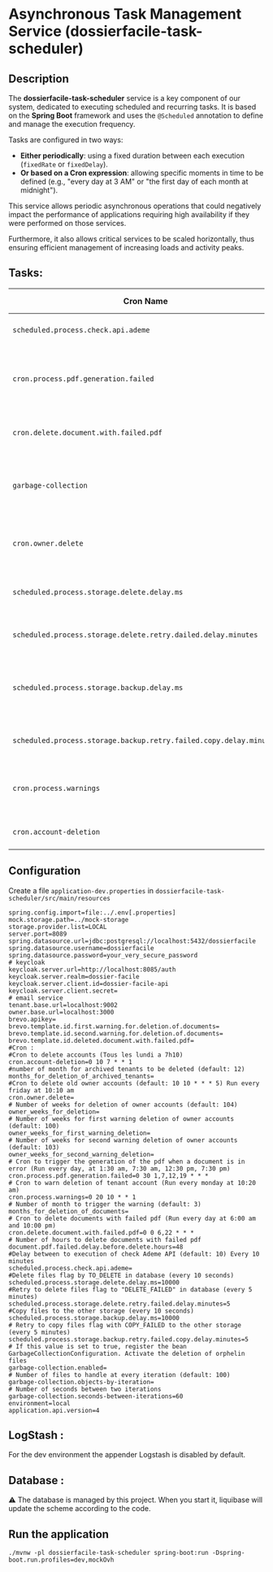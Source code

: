 # Asynchronous Task Management Service (dossierfacile-task-scheduler)

## Description

The **dossierfacile-task-scheduler** service is a key component of our system, dedicated to executing scheduled and
recurring tasks. It is based on the **Spring Boot** framework and uses the `@Scheduled` annotation to define and manage
the execution frequency.

Tasks are configured in two ways:

- **Either periodically**: using a fixed duration between each execution (`fixedRate` or `fixedDelay`).
- **Or based on a Cron expression**: allowing specific moments in time to be defined (e.g., "every day at 3 AM" or "the
  first day of each month at midnight").

This service allows periodic asynchronous operations that could negatively impact the performance of applications
requiring high availability if they were performed on those services.

Furthermore, it also allows critical services to be scaled horizontally, thus ensuring efficient management of
increasing loads and activity peaks.

## Tasks:

| Cron Name                                                          | Cron Description                                                                                                                                                                                                                                                                                                                                                         | Execution Frequency                              | Entry point                                            |
|--------------------------------------------------------------------|--------------------------------------------------------------------------------------------------------------------------------------------------------------------------------------------------------------------------------------------------------------------------------------------------------------------------------------------------------------------------|--------------------------------------------------|--------------------------------------------------------|
| `scheduled.process.check.api.ademe`                                | Check the availability of the ADEME API. Property : `scheduled.process.check.api.ademe`control the execution delay in minutes.                                                                                                                                                                                                                                           | Every 10 minutes                                 | `CheckAdemeApiTask.checkAdemeApi`                      |
| `cron.process.pdf.generation.failed`                               | This task will check the documents where the PDF failed to be generated and try again (200 documents at a time)                                                                                                                                                                                                                                                          | Every day at 1:30 AM, 7:30 AM, 12:30 PM, 7:30 PM | `DocumentTask.reLaunchFailedPDFGeneration`             |
| `cron.delete.document.with.failed.pdf`                             | Delete the documents where PDF are broken, Scan the error documents and remove after some time (`document.pdf.failed.delay.before.delete.hours`). After a deletion it will send an email to the tenant                                                                                                                                                                   | Every day at 6:00 AM and 10:00 PM                | `DocumentTask.deleteDocumentWithFailedPdfGeneration`   |
| `garbage-collection`                                               | Deletion of orphaned files, files without link inside the database. The process is managed by configuration that is enabled only when `garbage-collection.enabled=true`. It's possible to control the number of files by iteration : `garbage-collection.objects-by-iteration` and the delay of execution `garbage-collection.seconds-between-iterations`                | Every minute                                     | `GarbageCollectionTask.cleanGarbage`                   |
| `cron.owner.delete`                                                | If the first period of activity is reached `owner_weeks_for_first_warning_deletion` send a first warning to the owner by email. After `owner_weeks_for_second_warning_deletion` send a second warning. After `owner_weeks_for_deletion` delete the account and send an email.                                                                                            | Every Friday at 10:10 AM                         | `OwnerWarningTask.accountWarningsForDocumentDeletion`  |
| `scheduled.process.storage.delete.delay.ms`                        | Delete the files flag as "TO_DELETE" from the api. If the delete failed, the flag "DELETE_FAILED" is added to perform a retry. property `scheduled.process.storage.delete.delay.ms` control the execution delay in MS                                                                                                                                                    | Every 10 secondes                                | `DeleteFilesTask.deleteFileInProviderTask`             |
| `scheduled.process.storage.delete.retry.dailed.delay.minutes`      | Delete the files flag as "DELETE_FAILED" from the delete task. Property `scheduled.process.storage.delete.retry.dailed.delay.minutes` control the execution delay in minutes                                                                                                                                                                                             | Every 5 minutes                                  | `DeleteFilesTask.retryDeleteFileInProviderTask`        |
| `scheduled.process.storage.backup.delay.ms`                        | Copy the files to the other storage. When a file is uploaded it will go to only one storage, so this task ensure the duplication of all the files. To prevent any overload of the object storage a limit of 100 files is set. If an error occurred a flag "COPY_FAILED" is added. Property `scheduled.process.storage.backup.delay.ms` control the execution delay in MS | Every 10 seconds                                 | `BackupFilesTask.scheduleBackupTask`                   |
| `scheduled.process.storage.backup.retry.failed.copy.delay.minutes` | Copy the files flag as COPY_FAILED to the other storage. The same 100 files limit is present. Property `scheduled.process.storage.backup.retry.failed.copy.delay.minutes` control the execution delay in minutes                                                                                                                                                         | Every 5 minutes                                  | `BackupFilesTask.retryFailedCopy`                      |
| `cron.process.warnings`                                            | Delete the documents of a tenant if the account is inactive. After a period of `months_for_deletion_of_documents` (month) 2 email notifications are sent. After those 2 warnings the documents are deleted and the account archived. An other email is sent to inform the tenant.                                                                                        | Every Monday at 10:20 AM                         | `TenantWarningTask.accountWarningsForDocumentDeletion` |
| `cron.account-deletion`                                            | Delete the tenant account after a period `months_for_deletion_of_archived_tenants` month of inactivity when the account is archived                                                                                                                                                                                                                                      | Every Monday at 7:10 AM                          | `TenantDeletionTask.deleteOldAccounts`                 |

## Configuration

Create a file `application-dev.properties` in `dossierfacile-task-scheduler/src/main/resources`

```properties
spring.config.import=file:../.env[.properties]
mock.storage.path=../mock-storage
storage.provider.list=LOCAL
server.port=8089
spring.datasource.url=jdbc:postgresql://localhost:5432/dossierfacile
spring.datasource.username=dossierfacile
spring.datasource.password=your_very_secure_password
# keycloak
keycloak.server.url=http://localhost:8085/auth
keycloak.server.realm=dossier-facile
keycloak.server.client.id=dossier-facile-api
keycloak.server.client.secret=
# email service
tenant.base.url=localhost:9002
owner.base.url=localhost:3000
brevo.apikey=
brevo.template.id.first.warning.for.deletion.of.documents=
brevo.template.id.second.warning.for.deletion.of.documents=
brevo.template.id.deleted.document.with.failed.pdf=
#Cron :
#Cron to delete accounts (Tous les lundi a 7h10)
cron.account-deletion=0 10 7 * * 1
#number of month for archived tenants to be deleted (default: 12)
months_for_deletion_of_archived_tenants=
#Cron to delete old owner accounts (default: 10 10 * * * 5) Run every friday at 10:10 am
cron.owner.delete=
# Number of weeks for deletion of owner accounts (default: 104)
owner_weeks_for_deletion=
# Number of weeks for first warning deletion of owner accounts (default: 100)
owner_weeks_for_first_warning_deletion=
# Number of weeks for second warning deletion of owner accounts (default: 103)
owner_weeks_for_second_warning_deletion=
# Cron to trigger the generation of the pdf when a document is in error (Run every day, at 1:30 am, 7:30 am, 12:30 pm, 7:30 pm)
cron.process.pdf.generation.failed=0 30 1,7,12,19 * * *
# Cron to warn deletion of tenant account (Run every monday at 10:20 am)
cron.process.warnings=0 20 10 * * 1
# Number of month to trigger the warning (default: 3)
months_for_deletion_of_documents=
# Cron to delete documents with failed pdf (Run every day at 6:00 am and 10:00 pm)
cron.delete.document.with.failed.pdf=0 0 6,22 * * *
# Number of hours to delete documents with failed pdf
document.pdf.failed.delay.before.delete.hours=48
#Delay between to execution of check Ademe API (default: 10) Every 10 minutes
scheduled.process.check.api.ademe=
#Delete files flag by TO_DELETE in database (every 10 seconds)
scheduled.process.storage.delete.delay.ms=10000
#Retry to delete files flag to "DELETE_FAILED" in database (every 5 minutes)
scheduled.process.storage.delete.retry.failed.delay.minutes=5
#Copy files to the other storage (every 10 seconds)
scheduled.process.storage.backup.delay.ms=10000
# Retry to copy files flag with COPY_FAILED to the other storage (every 5 minutes)
scheduled.process.storage.backup.retry.failed.copy.delay.minutes=5
# If this value is set to true, register the bean GarbageCollectionConfiguration. Activate the deletion of orphelin files
garbage-collection.enabled=
# Number of files to handle at every iteration (default: 100)
garbage-collection.objects-by-iteration=
# Number of seconds between two iterations
garbage-collection.seconds-between-iterations=60
environment=local
application.api.version=4
```

## LogStash :

For the dev environment the appender Logstash is disabled by default.

## Database :

⚠️ The database is managed by this project. When you start it, liquibase will update the scheme according to the code.

## Run the application

```shell
./mvnw -pl dossierfacile-task-scheduler spring-boot:run -Dspring-boot.run.profiles=dev,mockOvh
```